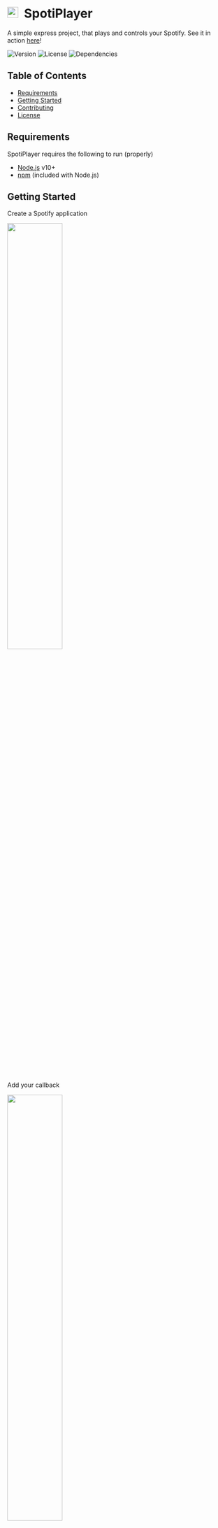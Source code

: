 

# <img src="https://i.imgur.com/XmrTgBt.png" width="25em">&nbsp;&nbsp;SpotiPlayer
A simple express project, that plays and controls your Spotify. See it in action [here](https://spotiplayer.glitch.me)!

![Version][version-shield]
![License][license-shield]
![Dependencies][depend-shield]

## Table of Contents
  - [Requirements](#requirements)
  - [Getting Started](#getting-started)
  - [Contributing](#contributing)
  - [License](#license)

## Requirements
SpotiPlayer requires the following to run (properly)
  - [Node.js](https://nodejs.org) v10+
  - [npm](https://npm.org) (included with Node.js)

## Getting Started
Create a Spotify application

<img src="https://cdn.glitch.com/362ef2ab-55b7-48f2-a211-2949d088ad46%2FScreenshot%202021-06-17%20at%2020.55.37.png?v=1623959756069" width="50%">

Add your callback

<img src="https://cdn.glitch.com/362ef2ab-55b7-48f2-a211-2949d088ad46%2FScreenshot%202021-06-17%20at%2020.56.45.png?v=1623959829442" width="50%">

Add the data to `.env`
```dosini
client_id=[your-client-id]
client_secret=[your-client-secret]
redirect_uri=[your-redirect-uri]
port=8888
```

Run the following in your terminal to get started!<br>
```bash
npm i && node index.js
```

## Contributing
To contribute to SpotiPlayer, clone this repo locally and commit your code on a seperate branch.
```bash
git clone https://github.com/JuiciiYT/spotiplayer.git
```

## License
SpotiPlayer is licensed under the [Apache License 2.0](/LICENSE)

[version-shield]: https://img.shields.io/github/package-json/v/JuiciiYT/spotiplayer?style=for-the-badge
[license-shield]: https://img.shields.io/github/license/JuiciiYT/spotiplayer?style=for-the-badge
[depend-shield]: https://img.shields.io/librariesio/github/JuiciiYT/spotiplayer?style=for-the-badge
